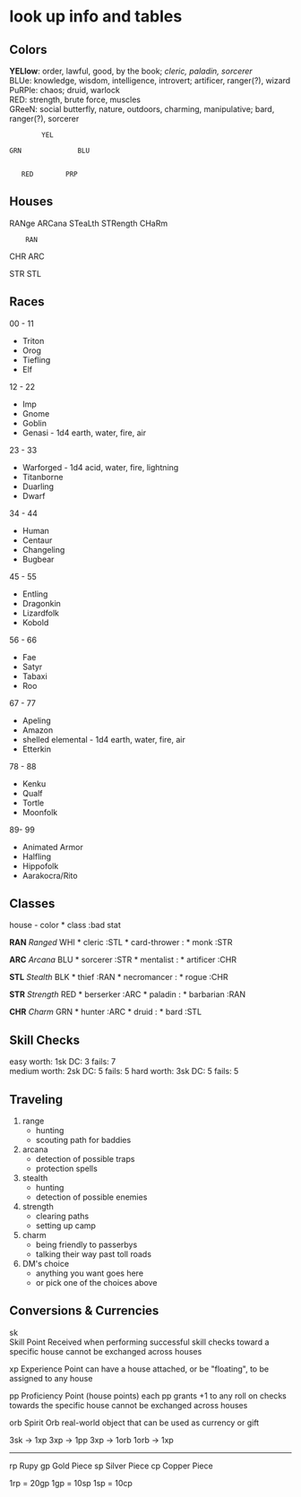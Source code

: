# look up info and tables

## Colors

**YELlow**: order, lawful, good, by the book; _cleric, paladin, sorcerer_   
BLUe: knowledge, wisdom, intelligence, introvert; artificer, ranger(?), wizard   
PuRPle: chaos; druid, warlock   
RED: strength, brute force, muscles   
GReeN: social butterfly, nature, outdoors, charming, manipulative; bard, ranger(?), sorcerer   
```                  
        YEL

GRN              BLU


   RED        PRP
```

## Houses

RANge
ARCana
STeaLth
STRength
CHaRm
                  
        RAN

CHR              ARC


   STR        STL


## Races

00 - 11
  * Triton
  * Orog
  * Tiefling
  * Elf

12 - 22
  * Imp
  * Gnome
  * Goblin
  * Genasi - 1d4 earth, water, fire, air

23 - 33
  * Warforged - 1d4 acid, water, fire, lightning
  * Titanborne
  * Duarling
  * Dwarf
    
34 - 44
  * Human
  * Centaur
  * Changeling
  * Bugbear
    
45 - 55
  * Entling
  * Dragonkin
  * Lizardfolk
  * Kobold
    
56 - 66    
  * Fae
  * Satyr
  * Tabaxi
  * Roo
  
67 - 77
  * Apeling
  * Amazon
  * shelled elemental - 1d4 earth, water, fire, air
  * Etterkin
    
78 - 88
  * Kenku
  * Qualf
  * Tortle
  * Moonfolk
    
 89- 99  
  * Animated Armor
  * Halfling
  * Hippofolk
  * Aarakocra/Rito


## Classes

house - color
    * class               :bad stat

**RAN** _Ranged_ WHI
    * cleric              :STL
    * card-thrower        :
    * monk                :STR

**ARC** _Arcana_ BLU
    * sorcerer            :STR
    * mentalist           :
    * artificer           :CHR

**STL** _Stealth_ BLK
    * thief               :RAN
    * necromancer         :
    * rogue               :CHR

**STR** _Strength_ RED
    * berserker           :ARC
    * paladin             :
    * barbarian           :RAN

**CHR** _Charm_ GRN
    * hunter              :ARC
    * druid               :
    * bard                :STL


## Skill Checks

easy
    worth:  1sk
    DC:     3
    fails:  7  
medium
    worth:  2sk
    DC:     5
    fails:  5
hard
    worth:  3sk
    DC:     5
    fails:  5

## Traveling

1. range
    * hunting
    * scouting path for baddies
2. arcana
    * detection of possible traps
    * protection spells
3. stealth
    * hunting
    * detection of possible enemies
4. strength
    * clearing paths
    * setting up camp
5. charm
    * being friendly to passerbys
    * talking their way past toll roads
6. DM's choice
    * anything you want goes here
    * or pick one of the choices above


## Conversions & Currencies

sk  
    Skill Point
    Received when performing successful skill checks toward a specific house
    cannot be exchanged across houses

xp
    Experience Point
    can have a house attached, or be "floating", to be assigned to any house

pp
    Proficiency Point (house points)
    each pp grants +1 to any roll on checks towards the specific house
    cannot be exchanged across houses

orb
    Spirit Orb
    real-world object that can be used as currency or gift


3sk  -> 1xp
3xp  -> 1pp
3xp  -> 1orb
1orb -> 1xp


---

rp  Rupy
gp  Gold Piece
sp  Silver Piece
cp  Copper Piece


1rp = 20gp
1gp = 10sp
1sp = 10cp
